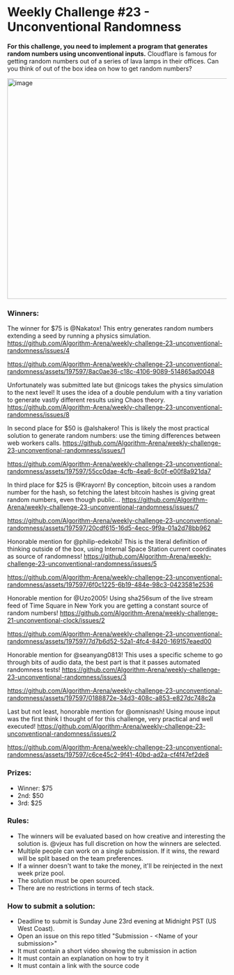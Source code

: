 # Weekly Challenge #23 - Unconventional Randomness

**For this challenge, you need to implement a program that generates random numbers using unconventional inputs.** Cloudflare is famous for getting random numbers out of a series of lava lamps in their offices. Can you think of out of the box idea on how to get random numbers?

<img width="506" alt="image" src="https://github.com/Algorithm-Arena/weekly-challenge-23-unconventional-randomness/assets/197597/205b02f9-42d1-42ea-862e-1688bc78aee7">

### Winners:

The winner for $75 is @Nakatox! This entry generates random numbers extending a seed by running a physics simulation. https://github.com/Algorithm-Arena/weekly-challenge-23-unconventional-randomness/issues/4


https://github.com/Algorithm-Arena/weekly-challenge-23-unconventional-randomness/assets/197597/8ac0ae36-c18c-4106-9089-514865ad0048


Unfortunately was submitted late but @nicogs takes the physics simulation to the next level! It uses the idea of a double pendulum with a tiny variation to generate vastly different results using Chaos theory. https://github.com/Algorithm-Arena/weekly-challenge-23-unconventional-randomness/issues/8

In second place for $50 is @alshakero! This is likely the most practical solution to generate random numbers: use the timing differences between web workers calls. https://github.com/Algorithm-Arena/weekly-challenge-23-unconventional-randomness/issues/1


https://github.com/Algorithm-Arena/weekly-challenge-23-unconventional-randomness/assets/197597/55cc0dae-4cfb-4ea6-8c0f-e00f8a921da7


In third place for $25 is @Krayorn! By conception, bitcoin uses a random number for the hash, so fetching the latest bitcoin hashes is giving great random numbers, even though public... https://github.com/Algorithm-Arena/weekly-challenge-23-unconventional-randomness/issues/7


https://github.com/Algorithm-Arena/weekly-challenge-23-unconventional-randomness/assets/197597/20cdf615-16d5-4ecc-9f9a-01a2d78bb962


Honorable mention for @philip-edekobi! This is the literal definition of thinking outside of the box, using Internal Space Station current coordinates as source of randomness! https://github.com/Algorithm-Arena/weekly-challenge-23-unconventional-randomness/issues/5


https://github.com/Algorithm-Arena/weekly-challenge-23-unconventional-randomness/assets/197597/6f0c1225-6b19-484e-98c3-0423581e2536


Honorable mention for @Uzo2005! Using sha256sum of the live stream feed of Time Square in New York you are getting a constant source of random numbers! https://github.com/Algorithm-Arena/weekly-challenge-21-unconventional-clock/issues/2


https://github.com/Algorithm-Arena/weekly-challenge-23-unconventional-randomness/assets/197597/7d7b6d52-52a1-4fc4-8420-169157eaed00


Honorable mention for @seanyang0813! This uses a specific scheme to go through bits of audio data, the best part is that it passes automated randomness tests! https://github.com/Algorithm-Arena/weekly-challenge-23-unconventional-randomness/issues/3


https://github.com/Algorithm-Arena/weekly-challenge-23-unconventional-randomness/assets/197597/0188872e-34d3-408c-a853-e827dc748c2a


Last but not least, honorable mention for @omnisnash! Using mouse input was the first think I thought of for this challenge, very practical and well executed! https://github.com/Algorithm-Arena/weekly-challenge-23-unconventional-randomness/issues/2


https://github.com/Algorithm-Arena/weekly-challenge-23-unconventional-randomness/assets/197597/c6ce45c2-9f41-40bd-ad2a-cf4f47ef2de8


### Prizes:
* Winner: $75
* 2nd: $50
* 3rd: $25

### Rules:
* The winners will be evaluated based on how creative and interesting the solution is. @vjeux has full discretion on how the winners are selected.
* Multiple people can work on a single submission. If it wins, the reward will be split based on the team preferences.
* If a winner doesn't want to take the money, it'll be reinjected in the next week prize pool.
* The solution must be open sourced.
* There are no restrictions in terms of tech stack.

### How to submit a solution:
* Deadline to submit is Sunday June 23rd evening at Midnight PST (US West Coast).
* Open an issue on this repo titled "Submission - &lt;Name of your submission&gt;"
* It must contain a short video showing the submission in action
* It must contain an explanation on how to try it
* It must contain a link with the source code
